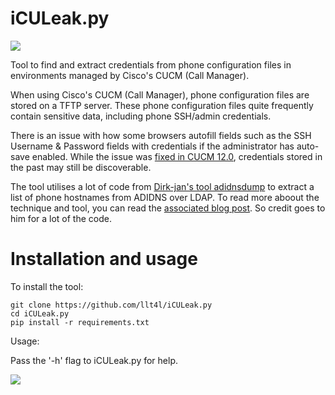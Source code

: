 # iCULeak.py

![](https://i.imgur.com/oHWRgmH.png)

Tool to find and extract credentials from phone configuration files in environments managed by Cisco's CUCM (Call Manager).

When using Cisco's CUCM (Call Manager), phone configuration files are stored on a TFTP server. These phone configuration files quite frequently contain sensitive data, including phone SSH/admin credentials.

There is an issue with how some browsers autofill fields such as the SSH Username & Password fields with credentials if the administrator has auto-save enabled. While the issue was [fixed in CUCM 12.0](https://lists.gt.net/cisco/voip/199231), credentials stored in the past may still be discoverable.

The tool utilises a lot of code from [Dirk-jan's tool adidnsdump](https://github.com/dirkjanm/adidnsdump) to extract a list of phone hostnames from ADIDNS over LDAP. To read more aboout the technique and tool, you can read the [associated blog post](https://dirkjanm.io/getting-in-the-zone-dumping-active-directory-dns-with-adidnsdump/). So credit goes to him for a lot of the code.

# Installation and usage
To install the tool:
```
git clone https://github.com/llt4l/iCULeak.py
cd iCULeak.py
pip install -r requirements.txt
```

Usage:

Pass the '-h' flag to iCULeak.py for help.

![](https://i.imgur.com/C7Vm2n3.png)
